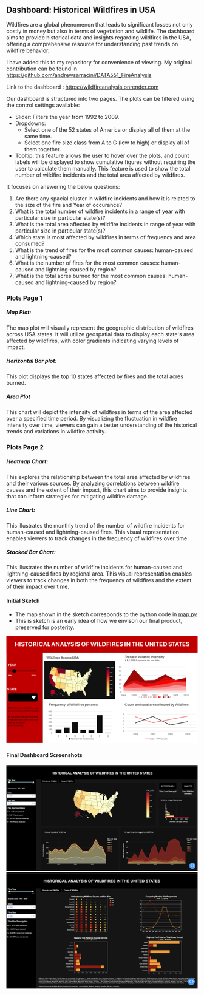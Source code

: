## Dashboard: Historical Wildfires in USA

Wildfires are a global phenomenon that leads to significant losses not only costly in money but also in terms of vegetation and wildlife. The dashboard aims to provide historical data and insights regarding wildfires in the USA, offering a comprehensive resource for understanding past trends on wildfire behavior.

I have added this to my repository for convenience of viewing. My original contribution can be found in https://github.com/andrewsarracini/DATA551_FireAnalysis

Link to the dashboard : https://wildfireanalysis.onrender.com 

Our dashboard is structured into two pages. The plots can be filtered using the control settings available:

- Slider: Filters the year from 1992 to 2009.
- Dropdowns:
  - Select one of the 52 states of America or display all of them at the same time.
  - Select one fire size class from A to G (low to high) or display all of them together.
- Tooltip: this feature allows the user to hover over the plots, and count labels will be displayed to show cumulative figures without requiring the user to calculate them manually. This feature is used to show the total number of wildfire incidents and the total area affected by wildfires.
  
It focuses on answering the below questions:

1. Are there any spacial cluster in wildfire incidents and how it is related to the size of the fire and Year of occurance?
2. What is the total number of wildfire incidents in a range of year with particular size in particular state(s)?
3. What is the total area affected by wildfire incidents in range of year with particular size in particular state(s)?
4. Which state is most affected by wildfires in terms of frequency and area consumed? 
5. What is the trend of fires for the most common causes: human-caused and lightning-caused?
6. What is the number of fires for the most common causes: human-caused and lightning-caused by region?
7. What is the total acres burned for the most common causes: human-caused and lightning-caused by region?

### Plots Page 1

##### Map Plot:
The map plot will visually represent the geographic distribution of wildfires across USA states. It will utilize geospatial data to display each state's area affected by wildfires, with color gradients indicating varying levels of impact.

##### Horizontal Bar plot:
This plot displays the top 10 states affected by fires and the total acres burned.

##### Area Plot
This chart will depict the intensity of wildfires in terms of the area affected over a specified time period. By visualizing the fluctuation in wildfire intensity over time, viewers can gain a better understanding of the historical trends and variations in wildfire activity.

### Plots Page 2

##### Heatmap Chart:
This explores the relationship between the total area affected by wildfires and their various sources. By analyzing correlations between wildfire causes and the extent of their impact, this chart aims to provide insights that can inform strategies for mitigating wildfire damage.

##### Line Chart:
This illustrates the monthly trend of the number of wildfire incidents for human-caused and lightning-caused fires. This visual representation enables viewers to track changes in the frequency of wildfires over time.

##### Stacked Bar Chart:
This illustrates the number of wildfire incidents for human-caused and lightning-caused fires by regional area. This visual representation enables viewers to track changes in both the frequency of wildfires and the extent of their impact over time.


#### Initial Sketch 
- The map shown in the sketch corresponds to the python code in [map.py](https://github.com/andrewsarracini/DATA551_FireAnalysis/blob/main/map.py)
- This is sketch is an early idea of how we envison our final product, preserved for posterity.
  
![Image](dashboard_sketch.png)     

#### Final Dashboard Screenshots
![Image](FireAnalysis_Page1.png) 
![Image](FireAnalysis_Page2.png) 
